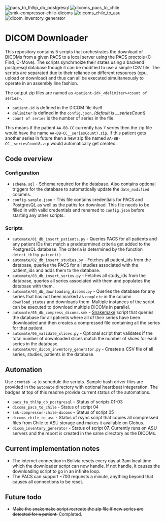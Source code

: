![pacs_to_thlhp_db_postgresql](https://healthchecks.io/b/2/ece36f1b-0563-47ad-8911-b93237e10d87.svg)
![dicoms_pacs_to_chile](https://healthchecks.io/b/2/f2ad5eba-2d27-49d1-b3e5-091f8b97d0a8.svg)
![smk-compressor-chile-dicoms](https://healthchecks.io/b/2/854994fc-24f0-4554-8e88-74ab3b7bc42e.svg)
![dicoms_chile_to_asu](https://healthchecks.io/b/2/7d4cdf31-c1df-4a9a-b556-07fc1b88b08e.svg)
![dicom_inventory_generator](https://healthchecks.io/b/2/204fb71d-2787-4fcd-983e-a6f983bf8922.svg)

# DICOM Downloader
This repository contains 5 scripts that orchestrates the download of DICOMs from a given PACS to a local server using the PACS proctols (C-Find, C-Move). The scripts synchrnoize their states using a backend postgresql database though it can be modified to use a simple CSV file. The scripts are separated due to their reliance on different resources (cpu, upload or download) and thus can all be executed simultaneously to operate in an assembly line fashion. 

The output zip files are named as `<patient-id>_<delimiter><count of series>`. 
* `patient-id` is defined in the DICOM file itself
* `delimiter` is defined in the `config.json`, *(default is __seriesCount)*
* `count of series` is the number of series in the file. 

This means if the patient `AA-BB-CC` currently has 7 series then the zip file would have the name `AA-BB-CC__seriesCount7.zip`. If this patient gets another series in future then a new zip file named `AA-BB-CC__seriesCount8.zip` would automatically get created.

## Code overview
### Configuration
* `schema.sql` - Schema required for the database. Also contains optional triggers for the database to automatically update the `date_modified` columns.
* `config-sample.json` - This file contains credentials for PACS and PostgresQL as well as the paths for download. This file needs to be filled in with valid credentials and renamed to `config.json` before starting any other scripts.

### Scripts
* `automate/01_db_insert_patients.py` - Queries PACS for all patients and any patient IDs that match a predetermined criteria get added to the PostgresQL database. The criteria is determined by the function `detect_thlhp_patient()`
* `automate/02_db_insert_studies.py` - Fetches all patient_ids from the database, queries the PACS for all studies associated with the patient_ids and adds them to the database. 
* `automate/03_db_insert_series.py` - Fetches all study_ids from the database, queries all series associated with them and populates the database with them.
* `automate/04_db_downloading_dicoms.py` - Queries the database for any series that has not been marked as `complete` in the column `download_status` and downloads them. Multiple instances of the script can be executed to download multiple DICOMs in parallel.
* `automate/05_db_compress_dicoms.smk` - [Snakemake](https://snakemake.github.io/) script that queries the database for all patients where all of their series have been downloaded and then creates a compressed file containing all the series for that patient.
* `automate/06_validate_slices.py` - Optional script that validates if the total number of downloaded slices match the number of slices for each series in the database.
* `automate/07_dicom_inventory_generator.py` - Creates a CSV file of all series, studies, patients in the database. 

## Automation
Use `crontab -e` to schedule the scripts. Sample bash driver files are provided in the `automate` directory with optional heartbeat integeration. The badges at top of this readme provide current status of the automations. 
* `pacs_to_thlhp_db_postgresql` - Status of scripts 01-03
* `dicoms_pacs_to_chile` - Status of script 04
* `smk-compressor-chile-dicoms` - Status of script 05
* `dicoms_chile_to_asu` - Status of rsync script that copies all compressed files from Chile to ASU storage and makes it available on Globus. 
* `dicom_inventory_generator` - Status of script 07. Currently runs on ASU servers and the report is created in the same directory as the DICOMs. 

## Current implementation notes
* The internet connection in Bolivia resets every day at 3am local time which the downloader script can now handle. If not handle, it causes the downloading script to go in an infinite loop. 
* The PACS can support ~700 requests a minute, anything beyond that causes all connections to be reset. 

## Future todo
* ~~Make the snakemake script recreate the zip file if new series are detected for a patient.~~ Completed.